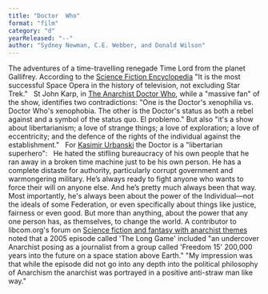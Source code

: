 ```yaml
---
title: "Doctor  Who"
format: "film"
category: "d"
yearReleased: "--"
author: "Sydney Newman, C.E. Webber, and Donald Wilson"
---
```

The adventures of a time-travelling renegade Time Lord  from the planet Gallifrey. According to the <a href="http://www.sf-encyclopedia.com/entry/doctor_who">Science Fiction  Encyclopedia</a> "It is the most successful Space Opera in the history of  television, not excluding Star Trek."
 
St John Karp, in <a href="https://www.fuzzjunket.com/the-anarchist-doctor-who/">The Anarchist  Doctor Who</a>, while a "massive fan" of the show, identifies two  contradictions: "One is the Doctor's xenophilia vs. Doctor Who's  xenophobia. The other is the Doctor's status as both a rebel against and a  symbol of the status quo. El problemo." But also "it's a show about  libertarianism; a love of strange things; a love of exploration; a love of  eccentricity; and the defence of the rights of the individual against the  establishment."
 
For <a href="http://www.everyjoe.com/2015/11/12/politics/doctor-who-libertarian-superhero/#1"> Kasimir Urbanski</a> the Doctor is a "libertarian superhero":
 
He hated the stifling bureaucracy of his own people that  he ran away in a broken time machine just to be his own person. He has a  complete distaste for authority, particularly corrupt government and  warmongering military. He’s always ready to fight anyone who wants to force  their will on anyone else.
And he’s pretty much always been that way.
Most importantly, he's always been about the power of  the Individual—not the ideals of some Federation, or even specifically about  things like justice, fairness or even good. But more than anything, about the  power that any one person has, as themselves, to change the world.
A contributor to libcom.org's forum on <a href="https://libcom.org/forums/general/science-fiction-fantasy-anarchist-themes-recomendations-wanted-28102012">Science fiction and fantasy with anarchist themes</a>  noted that a 2005 episode called 'The Long Game' included "an undercover  Anarchist posing as a journalist from a group called 'Freedom 15' 200,000 years  into the future on a space station above Earth." "My impression was that while  the episode did not go into any depth into the political philosophy of Anarchism  the anarchist was portrayed in a positive anti-straw man like way."
 